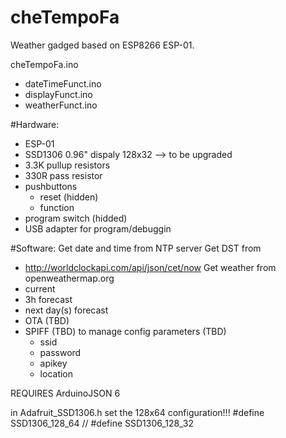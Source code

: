# cheTempoFa

Weather gadged based on ESP8266 ESP-01.

cheTempoFa.ino
- dateTimeFunct.ino
- displayFunct.ino
- weatherFunct.ino
 
#Hardware:
- ESP-01
- SSD1306 0.96" dispaly 128x32  --> to be upgraded
- 3.3K pullup resistors
- 330R pass resistor
- pushbuttons
  - reset (hidden)
  - function
- program switch (hidded)
- USB adapter for program/debuggin

#Software:
Get date and time from NTP server
Get DST from
  - http://worldclockapi.com/api/json/cet/now
Get weather from openweathermap.org
- current
- 3h forecast
- next day(s) forecast
- OTA (TBD)
- SPIFF (TBD) to manage config parameters (TBD)
  - ssid
  - password
  - apikey
  - location

REQUIRES ArduinoJSON 6

in Adafruit_SSD1306.h set the 128x64 configuration!!!
#define SSD1306_128_64
//   #define SSD1306_128_32

